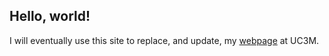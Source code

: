 ## Hello, world!

I will eventually use this site to replace, and update, my [webpage](https://cosec.inf.uc3m.es/~juan-tapiador/) at UC3M.


